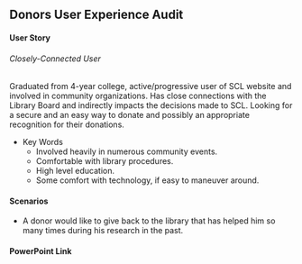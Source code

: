 ## Donors User Experience Audit

#### User Story
###### Closely-Connected User
Graduated from 4-year college, active/progressive user of SCL website and involved in community organizations. Has close connections with the Library Board and indirectly impacts the decisions made to SCL. Looking for a secure and an easy way to donate and possibly an appropriate recognition for their donations.

* Key Words
  * Involved heavily in numerous community events.
  * Comfortable with library procedures.
  * High level education.
  * Some comfort with technology, if easy to maneuver around.

#### Scenarios
* A donor would like to give back to the library that has helped him so many times during his research in the past.

#### PowerPoint Link
